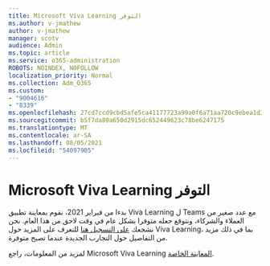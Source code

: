 ```yaml
---
title: Microsoft Viva Learning التوفر
ms.author: v-jmathew
author: v-jmathew
manager: scotv
audience: Admin
ms.topic: article
ms.service: o365-administration
ROBOTS: NOINDEX, NOFOLLOW
localization_priority: Normal
ms.collection: Adm_O365
ms.custom:
- "9004616"
- "8339"
ms.openlocfilehash: 27cd7ccd9cbd5afe5ca41177723a99a0f6a71aa720c9ebea1d3889bcbb140d20
ms.sourcegitcommit: b5f7da89a650d2915dc652449623c78be6247175
ms.translationtype: MT
ms.contentlocale: ar-SA
ms.lasthandoff: 08/05/2021
ms.locfileid: "54097905"
---
```

# <a name="microsoft-viva-learning-availability"></a>Microsoft Viva Learning التوفر

بدءا من فبراير 2021، نقوم بمعاينة تطبيق Viva Learning ل Teams مع عدد صغير من العملاء والشركاء، ونتوقع جعله متوفرا بشكل عام في وقت لاحق من هذا العام. نحن نشجعك [على التسجيل هنا](https://aka.ms/VivaLearningSignup) للتعرف على المزيد حول Viva Learning، بما في ذلك مزيد من التفاصيل حول التجارب الجديدة عندما تصبح متوفرة.

لمزيد من المعلومات، راجع Microsoft Viva Learning [المعاينة الخاصة](https://techcommunity.microsoft.com/t5/microsoft-viva-blog/announcing-microsoft-viva-learning-private-preview/ba-p/2107023).
